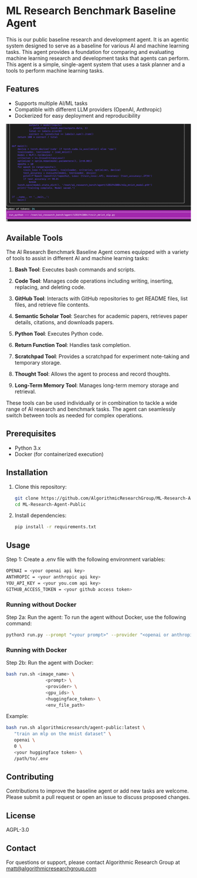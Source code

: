 # ML Research Benchmark Baseline Agent

This is our public baseline research and development agent. It is an agentic system designed to serve as a baseline for various AI and machine learning tasks. This agent provides a foundation for comparing and evaluating machine learning research and development tasks that agents can perform. This agent is a simple, single-agent system that uses a task planner and a tools to perform machine learning tasks.


## Features
- Supports multiple AI/ML tasks
- Compatible with different LLM providers (OpenAI, Anthropic)
- Dockerized for easy deployment and reproducibility


[![Example Video](./img/example1.png)](https://www.youtube.com/watch?v=Xhpe8MHk56w)


## Available Tools

The AI Research Benchmark Baseline Agent comes equipped with a variety of tools to assist in different AI and machine learning tasks:

1. **Bash Tool**: Executes bash commands and scripts.

2. **Code Tool**: Manages code operations including writing, inserting, replacing, and deleting code.

3. **GitHub Tool**: Interacts with GitHub repositories to get README files, list files, and retrieve file contents.

4. **Semantic Scholar Tool**: Searches for academic papers, retrieves paper details, citations, and downloads papers.

5. **Python Tool**: Executes Python code.

6. **Return Function Tool**: Handles task completion.

7. **Scratchpad Tool**: Provides a scratchpad for experiment note-taking and temporary storage.

8. **Thought Tool**: Allows the agent to process and record thoughts.

9. **Long-Term Memory Tool**: Manages long-term memory storage and retrieval.

These tools can be used individually or in combination to tackle a wide range of AI research and benchmark tasks. The agent can seamlessly switch between tools as needed for complex operations.

## Prerequisites

- Python 3.x
- Docker (for containerized execution)

## Installation

1. Clone this repository:
   ```bash
   git clone https://github.com/AlgorithmicResearchGroup/ML-Research-Agent-Public.git
   cd ML-Research-Agent-Public
   ```

2. Install dependencies:
   ```bash
   pip install -r requirements.txt
   ```

## Usage

Step 1: Create a .env file with the following environment variables:
```bash
OPENAI = <your openai api key>
ANTHROPIC = <your anthropic api key>
YOU_API_KEY = <your you.com api key> 
GITHUB_ACCESS_TOKEN = <your github access token>
```

### Running without Docker

Step 2a: Run the agent:
To run the agent without Docker, use the following command:

```bash
python3 run.py --prompt "<your prompt>" --provider "<openai or anthropic>"
```

### Running with Docker

Step 2b: Run the agent with Docker:
```bash
bash run.sh <image_name> \
               <prompt> \
               <provider> \
               <gpu_ids> \
               <huggingface_token> \
               <env_file_path>
```

Example:
```bash
bash run.sh algorithmicresearch/agent-public:latest \
   "train an mlp on the mnist dataset" \
   openai \
   0 \
   <your huggingface token> \
   /path/to/.env
```

## Contributing

Contributions to improve the baseline agent or add new tasks are welcome. Please submit a pull request or open an issue to discuss proposed changes.

## License

AGPL-3.0

## Contact

For questions or support, please contact Algorithmic Research Group at matt@algorithmicresearchgroup.com